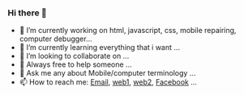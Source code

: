 ### Hi there 👋

- 🔭 I’m currently working on html, javascript, css, mobile repairing, computer debugger...
- 🌱 I’m currently learning everything that i want ...
- 👯 I’m looking to collaborate on ...
- 🤔 Always free to help someone ...
- 💬 Ask me any about Mobile/computer terminology ...
- 📫 How to reach me: [Email](mailto:Fahadgujjar4994@gmail.com), [web1](https://fahad15090.github.io), [web2](https://gsmblog.github.io), [Facebook](https://facebook.com/fahadgujjar.15090) ...
